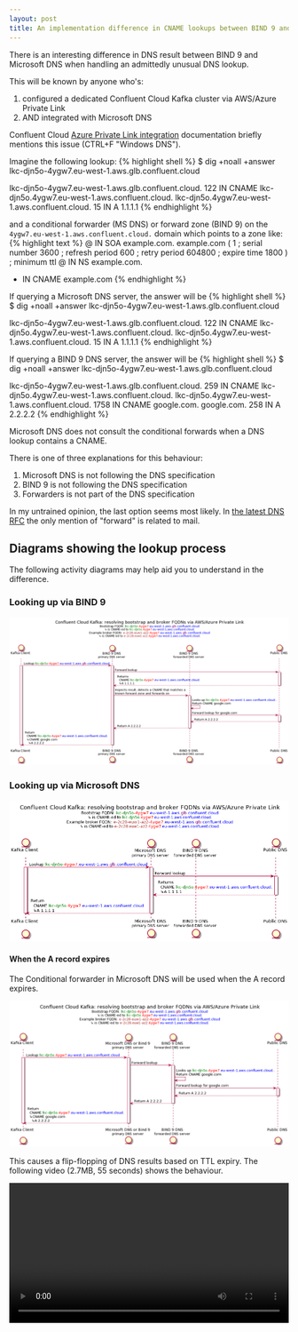 ```yaml
---
layout: post
title: An implementation difference in CNAME lookups between BIND 9 and Microsoft DNS
---
```


There is an interesting difference in DNS result between BIND 9 and Microsoft
DNS when handling an admittedly unusual DNS lookup.

This will be known by anyone who's:
1. configured a dedicated Confluent Cloud Kafka cluster via AWS/Azure Private Link
2. AND integrated with Microsoft DNS

Confluent Cloud [Azure Private Link integration](https://docs.confluent.io/cloud/current/networking/azure-privatelink.html)
documentation briefly mentions this issue (CTRL+F "Windows DNS").

Imagine the following lookup:
{% highlight shell %}
$ dig +noall +answer lkc-djn5o-4ygw7.eu-west-1.aws.glb.confluent.cloud

lkc-djn5o-4ygw7.eu-west-1.aws.glb.confluent.cloud. 122 IN CNAME lkc-djn5o.4ygw7.eu-west-1.aws.confluent.cloud.
lkc-djn5o.4ygw7.eu-west-1.aws.confluent.cloud. 15 IN A 1.1.1.1
{% endhighlight %}

and a conditional forwarder (MS DNS) or forward zone (BIND 9) on the<br />
`4ygw7.eu-west-1.aws.confluent.cloud.` domain which points to a zone like:
{% highlight text %}
@  IN  SOA    example.com. example.com (
               1            ; serial number
               3600         ; refresh period
               600          ; retry period
               604800       ; expire time
               1800 )       ; minimum ttl
@  IN  NS     example.com.

*  IN  CNAME  example.com
{% endhighlight %}

If querying a Microsoft DNS server, the answer will be
{% highlight shell %}
$ dig +noall +answer lkc-djn5o-4ygw7.eu-west-1.aws.glb.confluent.cloud

lkc-djn5o-4ygw7.eu-west-1.aws.glb.confluent.cloud. 122 IN CNAME lkc-djn5o.4ygw7.eu-west-1.aws.confluent.cloud.
lkc-djn5o.4ygw7.eu-west-1.aws.confluent.cloud. 15 IN A 1.1.1.1
{% endhighlight %}

If querying a BIND 9 DNS server, the answer will be
{% highlight shell %}
$ dig +noall +answer lkc-djn5o-4ygw7.eu-west-1.aws.glb.confluent.cloud

lkc-djn5o-4ygw7.eu-west-1.aws.glb.confluent.cloud. 259 IN CNAME lkc-djn5o.4ygw7.eu-west-1.aws.confluent.cloud.
lkc-djn5o.4ygw7.eu-west-1.aws.confluent.cloud. 1758 IN CNAME google.com.
google.com.             258     IN      A       2.2.2.2
{% endhighlight %}

Microsoft DNS does not consult the conditional forwards when a DNS lookup
contains a CNAME.

There is one of three explanations for this behaviour:
1. Microsoft DNS is not following the DNS specification
1. BIND 9 is not following the DNS specification
1. Forwarders is not part of the DNS specification

In my untrained opinion, the last option seems most likely. In [the latest DNS RFC](https://datatracker.ietf.org/doc/html/rfc1035)
the only mention of "forward" is related to mail.

## Diagrams showing the lookup process
The following activity diagrams may help aid you to understand in the difference.

### Looking up via BIND 9
[![BIND 9 lookup activity diagram](/assets/images/2021-09/bind9-msdns-difference.bind9.png)](/assets/images/2021-09/bind9-msdns-difference.bind9.png)

### Looking up via Microsoft DNS
[![MS DNS lookup activity diagram](/assets/images/2021-09/bind9-msdns-difference.ms.png)](/assets/images/2021-09/bind9-msdns-difference.ms.png)


#### When the A record expires
The Conditional forwarder in Microsoft DNS will be used when the A record expires.

[![MS DNS lookup activity diagram](/assets/images/2021-09/bind9-msdns-difference.ttlexpire.png)](/assets/images/2021-09/bind9-msdns-difference.ttlexpire.png)

This causes a flip-flopping of DNS results based on TTL expiry. The following video
(2.7MB, 55 seconds) shows the behaviour.

<video id="video" controls style="width: 100%;">
  <source src="/assets/documents/2021-09/bind9-msdns-difference.webm" type="video/webm">
  Your browser does not support the <code>video</code> element.
</video>
